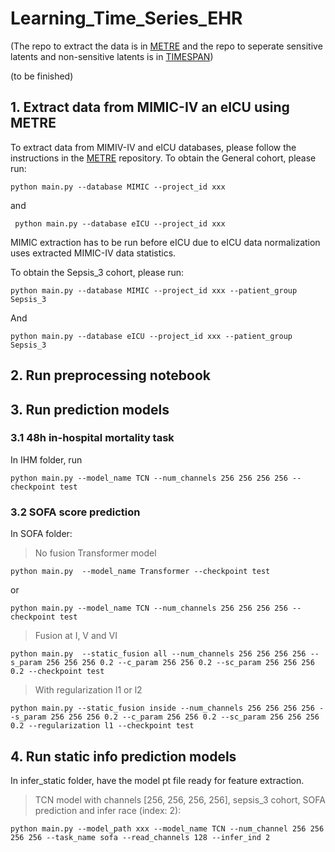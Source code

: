 # Learning_Time_Series_EHR

(The repo to extract the data is in [METRE](https://github.com/weiliao97/METRE) and the repo to seperate sensitive latents and non-sensitive latents is in [TIMESPAN](https://github.com/weiliao97/TIMESPAN))

(to be finished)

## 1. Extract data from MIMIC-IV an eICU using METRE 
To extract data from MIMIV-IV and eICU databases, please follow the instructions in the [METRE](https://github.com/weiliao97/METRE) repository. To obtain the General cohort, please run:

    python main.py --database MIMIC --project_id xxx
   
  and 
  
     python main.py --database eICU --project_id xxx

MIMIC extraction has to be run before eICU due to eICU data normalization uses extracted MIMIC-IV data statistics. 

To obtain the Sepsis_3 cohort, please run:

    python main.py --database MIMIC --project_id xxx --patient_group Sepsis_3

And 

    python main.py --database eICU --project_id xxx --patient_group Sepsis_3


## 2. Run preprocessing notebook 
## 3. Run prediction models 
### 3.1 48h in-hospital mortality task
In IHM folder, run

    python main.py --model_name TCN --num_channels 256 256 256 256 --checkpoint test 
### 3.2 SOFA score prediction 
In SOFA folder: 
> No fusion Transformer model

    python main.py  --model_name Transformer --checkpoint test

or 

    python main.py --model_name TCN --num_channels 256 256 256 256 --checkpoint test 
> Fusion at I, V and VI 

    python main.py  --static_fusion all --num_channels 256 256 256 256 --s_param 256 256 256 0.2 --c_param 256 256 0.2 --sc_param 256 256 256 0.2 --checkpoint test
> With regularization l1 or l2 

    python main.py --static_fusion inside --num_channels 256 256 256 256 --s_param 256 256 256 0.2 --c_param 256 256 0.2 --sc_param 256 256 256 0.2 --regularization l1 --checkpoint test 
   
## 4. Run static info prediction models
In infer_static folder, have the model pt file ready for feature extraction.
> TCN model with channels [256, 256, 256, 256], sepsis_3 cohort, SOFA prediction and infer race (index: 2):

    python main.py --model_path xxx --model_name TCN --num_channel 256 256 256 256 --task_name sofa --read_channels 128 --infer_ind 2


